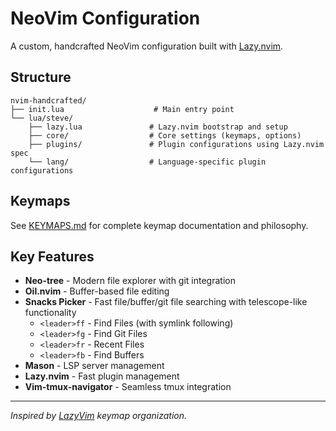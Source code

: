 # NeoVim Configuration

A custom, handcrafted NeoVim configuration built with [Lazy.nvim](https://github.com/folke/lazy.nvim).

## Structure

```
nvim-handcrafted/
├── init.lua                    # Main entry point
└── lua/steve/
    ├── lazy.lua               # Lazy.nvim bootstrap and setup
    ├── core/                  # Core settings (keymaps, options)
    ├── plugins/               # Plugin configurations using Lazy.nvim spec
    └── lang/                  # Language-specific plugin configurations
```

## Keymaps

See [KEYMAPS.md](./KEYMAPS.md) for complete keymap documentation and philosophy.


## Key Features

- **Neo-tree** - Modern file explorer with git integration
- **Oil.nvim** - Buffer-based file editing
- **Snacks Picker** - Fast file/buffer/git file searching with telescope-like functionality
  - `<leader>ff` - Find Files (with symlink following)
  - `<leader>fg` - Find Git Files  
  - `<leader>fr` - Recent Files
  - `<leader>fb` - Find Buffers
- **Mason** - LSP server management
- **Lazy.nvim** - Fast plugin management
- **Vim-tmux-navigator** - Seamless tmux integration

---

*Inspired by [LazyVim](https://www.lazyvim.org/keymaps) keymap organization.*
